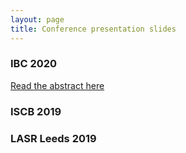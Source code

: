```yaml
---
layout: page
title: Conference presentation slides
---
```


### IBC 2020
[Read the abstract here](conf_slides/IBC2020.md)

### ISCB 2019

### LASR Leeds 2019

